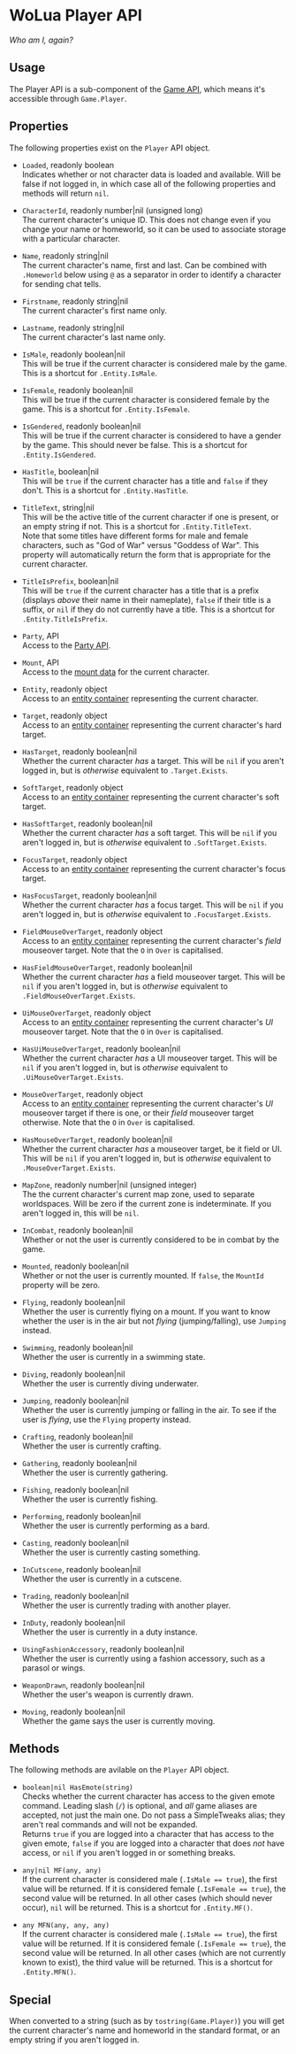 # WoLua Player API
_Who am I, again?_

## Usage
The Player API is a sub-component of the [Game API](game.md), which means it's accessible through `Game.Player`.

## Properties
The following properties exist on the `Player` API object.

- `Loaded`, readonly boolean\
  Indicates whether or not character data is loaded and available. Will be false if not logged in, in which case all of the following properties and methods will return `nil`.

- `CharacterId`, readonly number|nil (unsigned long)\
  The current character's unique ID. This does not change even if you change your name or homeworld, so it can be used to associate storage with a particular character.

- `Name`, readonly string|nil\
  The current character's name, first and last. Can be combined with `.Homeworld` below using `@` as a separator in order to identify a character for sending chat tells.

- `Firstname`, readonly string|nil\
  The current character's first name only.

- `Lastname`, readonly string|nil\
  The current character's last name only.

- `IsMale`, readonly boolean|nil\
  This will be true if the current character is considered male by the game. This is a shortcut for `.Entity.IsMale`.

- `IsFemale`, readonly boolean|nil\
  This will be true if the current character is considered female by the game. This is a shortcut for `.Entity.IsFemale`.

- `IsGendered`, readonly boolean|nil\
  This will be true if the current character is considered to have a gender by the game. This should never be false. This is a shortcut for `.Entity.IsGendered`.

- `HasTitle`, boolean|nil\
  This will be `true` if the current character has a title and `false` if they don't. This is a shortcut for `.Entity.HasTitle`.

- `TitleText`, string|nil\
  This will be the active title of the current character if one is present, or an empty string if not. This is a shortcut for `.Entity.TitleText`.\
  Note that some titles have different forms for male and female characters, such as "God of War" versus "Goddess of War". This property will automatically return the form that is appropriate for the current character.

- `TitleIsPrefix`, boolean|nil\
  This will be `true` if the current character has a title that is a prefix (displays _above_ their name in their nameplate), `false` if their title is a suffix, or `nil` if they do not currently have a title. This is a shortcut for `.Entity.TitleIsPrefix`.

- `Party`, API\
  Access to the [Party API](party.md).

- `Mount`, API\
  Access to the [mount data](mount.md) for the current character.

- `Entity`, readonly object\
  Access to an [entity container](entity.md) representing the current character.

- `Target`, readonly object\
  Access to an [entity container](entity.md) representing the current character's hard target.

- `HasTarget`, readonly boolean|nil\
  Whether the current character _has_ a target. This will be `nil` if you aren't logged in, but is _otherwise_ equivalent to `.Target.Exists`.

- `SoftTarget`, readonly object\
  Access to an [entity container](entity.md) representing the current character's soft target.

- `HasSoftTarget`, readonly boolean|nil\
  Whether the current character _has_ a soft target. This will be `nil` if you aren't logged in, but is _otherwise_ equivalent to `.SoftTarget.Exists`.

- `FocusTarget`, readonly object\
  Access to an [entity container](entity.md) representing the current character's focus target.

- `HasFocusTarget`, readonly boolean|nil\
  Whether the current character _has_ a focus target. This will be `nil` if you aren't logged in, but is _otherwise_ equivalent to `.FocusTarget.Exists`.

- `FieldMouseOverTarget`, readonly object\
  Access to an [entity container](entity.md) representing the current character's _field_ mouseover target. Note that the `O` in `Over` is capitalised.

- `HasFieldMouseOverTarget`, readonly boolean|nil\
  Whether the current character _has_ a field mouseover target. This will be `nil` if you aren't logged in, but is _otherwise_ equivalent to `.FieldMouseOverTarget.Exists`.

- `UiMouseOverTarget`, readonly object\
  Access to an [entity container](entity.md) representing the current character's _UI_ mouseover target. Note that the `O` in `Over` is capitalised.

- `HasUiMouseOverTarget`, readonly boolean|nil\
  Whether the current character _has_ a UI mouseover target. This will be `nil` if you aren't logged in, but is _otherwise_ equivalent to `.UiMouseOverTarget.Exists`.

- `MouseOverTarget`, readonly object\
  Access to an [entity container](entity.md) representing the current character's _UI_ mouseover target if there is one, or their _field_ mouseover target otherwise. Note that the `O` in `Over` is capitalised.

- `HasMouseOverTarget`, readonly boolean|nil\
  Whether the current character _has_ a mouseover target, be it field or UI. This will be `nil` if you aren't logged in, but is _otherwise_ equivalent to `.MouseOverTarget.Exists`.

- `MapZone`, readonly number|nil (unsigned integer)\
  The the current character's current map zone, used to separate worldspaces. Will be zero if the current zone is indeterminate. If you aren't logged in, this will be `nil`.

- `InCombat`, readonly boolean|nil\
  Whether or not the user is currently considered to be in combat by the game.

- `Mounted`, readonly boolean|nil\
  Whether or not the user is currently mounted. If `false`, the `MountId` property will be zero.

- `Flying`, readonly boolean|nil\
  Whether the user is currently flying on a mount. If you want to know whether the user is in the air but not _flying_ (jumping/falling), use `Jumping` instead.

- `Swimming`, readonly boolean|nil\
  Whether the user is currently in a swimming state.

- `Diving`, readonly boolean|nil\
  Whether the user is currently diving underwater.

- `Jumping`, readonly boolean|nil\
  Whether the user is currently jumping or falling in the air. To see if the user is _flying_, use the `Flying` property instead.

- `Crafting`, readonly boolean|nil\
  Whether the user is currently crafting.

- `Gathering`, readonly boolean|nil\
  Whether the user is currently gathering.

- `Fishing`, readonly boolean|nil\
  Whether the user is currently fishing.

- `Performing`, readonly boolean|nil\
  Whether the user is currently performing as a bard.

- `Casting`, readonly boolean|nil\
  Whether the user is currently casting something.

- `InCutscene`, readonly boolean|nil\
  Whether the user is currently in a cutscene.

- `Trading`, readonly boolean|nil\
  Whether the user is currently trading with another player.

- `InDuty`, readonly boolean|nil\
  Whether the user is currently in a duty instance.

- `UsingFashionAccessory`, readonly boolean|nil\
  Whether the user is currently using a fashion accessory, such as a parasol or wings.

- `WeaponDrawn`, readonly boolean|nil\
  Whether the user's weapon is currently drawn.

- `Moving`, readonly boolean|nil\
  Whether the game says the user is currently moving.

## Methods
The following methods are avilable on the `Player` API object.

- `boolean|nil HasEmote(string)`\
  Checks whether the current character has access to the given emote command. Leading slash (`/`) is optional, and _all_ game aliases are accepted, not just the main one. Do not pass a SimpleTweaks alias; they aren't real commands and will not be expanded.\
  Returns `true` if you are logged into a character that has access to the given emote, `false` if you are logged into a character that does _not_ have access, or `nil` if you aren't logged in or something breaks.

- `any|nil MF(any, any)`\
  If the current character is considered male (`.IsMale == true`), the first value will be returned. If it is considered female (`.IsFemale == true`), the second value will be returned. In all other cases (which should never occur), `nil` will be returned. This is a shortcut for `.Entity.MF()`.

- `any MFN(any, any, any)`\
  If the current character is considered male (`.IsMale == true`), the first value will be returned. If it is considered female (`.IsFemale == true`), the second value will be returned. In all other cases (which are not currently known to exist), the third value will be returned. This is a shortcut for `.Entity.MFN()`.

## Special
When converted to a string (such as by `tostring(Game.Player)`) you will get the current character's name and homeworld in the standard format, or an empty string if you aren't logged in.
